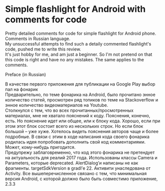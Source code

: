 # Simple flashlight for Android with comments for code
Pretty detailed comments for code for simple flashlight for Android phone. Comments in Russian language.<br> 
My unsuccessful attempts to find such a detaily commented flashlight's code, pushed me to write this review.<br>
It's just hobby for me, and am just a beginner. So I'm not pretend on that this code is right and have no any mistakes. The same applies to the comments.
<p/>
<p/>
<p/>
Preface (in Russian)
<p/>
В качестве первого приложения для публикации на Google Play выбор пал на фонарик<br>  
Предварительно, по теме фонарика на Android, было прочитано энное количество статей, просмотрен ряд топиков по теме на Stackoverflow и энное количество видеоматериалов на Youtube.<br>
Столкнулся с тем, что во всех прочитанных/просмотренных материалах, мне не хватало пояснений к коду. Пояснения, конечно, есть. Но пояснение идет или общее, или к блоку кода. Хорошо, если при этом этот блок состоит всего из нескольких строк. Но если блок большой – уже хуже. Хотелось видеть пояснения авторов чаще и более подробные. В связи с этим в ходе написания кода своего фонарика родилась идея попробовать дополнить свой код комментариями. Может, кому-нибудь пригодится.<br>
Предупрежу заблаговременно, что код этого фонарика не претендует на актуальность для реалий 2017 года. Использованы классы Camera и Parameters, которые deprecated. AlertDialog’и написаны не как фрагменты. targetSdkVersion в gradl’е 22. Активити унаследована от Activity. Все вышеперечисленное связано с тем, что минимальная версия Android, с которой должно было быть совместимо приложение, 2.3.3



